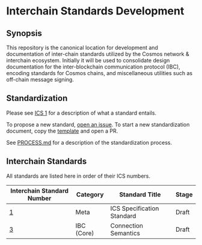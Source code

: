 # Interchain Standards Development

## Synopsis

This repository is the canonical location for development and documentation of inter-chain standards utilized by the Cosmos network & interchain ecosystem. Initially it will be used to consolidate design documentation for the inter-blockchain communication protocol (IBC), encoding standards for Cosmos chains, and miscellaneous utilities such as off-chain message signing.

## Standardization

Please see [ICS 1](spec/ics-1-ics-standard) for a description of what a standard entails.

To propose a new standard, [open an issue](https://github.com/cosmos/ics/issues/new). To start a new standardization document, copy the [template](spec/ics-template.md) and open a PR.

See [PROCESS.md](PROCESS.md) for a description of the standardization process.

## Interchain Standards

All standards are listed here in order of their ICS numbers.

| Interchain Standard Number            | Category   | Standard Title             | Stage |
| ------------------------------------- | ---------- | -------------------------- | ----- |
| [1](spec/ics-1-ics-standard)          | Meta       | ICS Specification Standard | Draft |
| [3](spec/ics-3-connection-semantics)  | IBC (Core) | Connection Semantics       | Draft |
